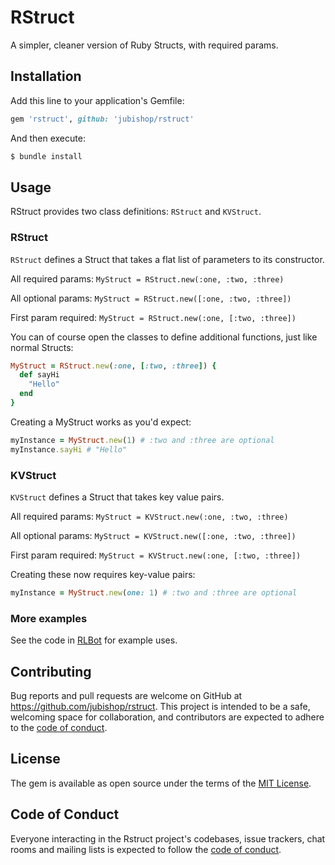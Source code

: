 # RStruct

A simpler, cleaner version of Ruby Structs, with required params.

## Installation

Add this line to your application's Gemfile:

```ruby
gem 'rstruct', github: 'jubishop/rstruct'
```

And then execute:

```sh
$ bundle install
```

## Usage

RStruct provides two class definitions:  `RStruct` and `KVStruct`.

### RStruct

`RStruct` defines a Struct that takes a flat list of parameters to its constructor.

All required params:  `MyStruct = RStruct.new(:one, :two, :three)`

All optional params:  `MyStruct = RStruct.new([:one, :two, :three])`

First param required:  `MyStruct = RStruct.new(:one, [:two, :three])`

You can of course open the classes to define additional functions, just like normal Structs:

```ruby
MyStruct = RStruct.new(:one, [:two, :three]) {
  def sayHi
    "Hello"
  end
}
```

Creating a MyStruct works as you'd expect:

```ruby
myInstance = MyStruct.new(1) # :two and :three are optional
myInstance.sayHi # "Hello"
```

### KVStruct

`KVStruct` defines a Struct that takes key value pairs.

All required params:  `MyStruct = KVStruct.new(:one, :two, :three)`

All optional params:  `MyStruct = KVStruct.new([:one, :two, :three])`

First param required:  `MyStruct = KVStruct.new(:one, [:two, :three])`

Creating these now requires key-value pairs:

```ruby
myInstance = MyStruct.new(one: 1) # :two and :three are optional
```

### More examples

See the code in [RLBot](https://github.com/jubishop/RLBot) for example uses.

## Contributing

Bug reports and pull requests are welcome on GitHub at https://github.com/jubishop/rstruct. This project is intended to be a safe, welcoming space for collaboration, and contributors are expected to adhere to the [code of conduct](https://github.com/jubishop/rstruct/blob/master/CODE_OF_CONDUCT.md).

## License

The gem is available as open source under the terms of the [MIT License](https://opensource.org/licenses/MIT).

## Code of Conduct

Everyone interacting in the Rstruct project's codebases, issue trackers, chat rooms and mailing lists is expected to follow the [code of conduct](https://github.com/[USERNAME]/rstruct/blob/master/CODE_OF_CONDUCT.md).
